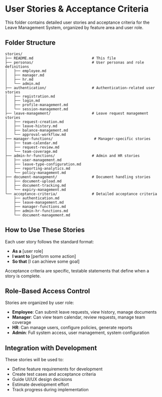 # User Stories & Acceptance Criteria

This folder contains detailed user stories and acceptance criteria for the Leave Management System, organized by feature area and user role.

## Folder Structure

```
stories/
├── README.md                           # This file
├── personas/                           # User personas and role definitions
│   ├── employee.md
│   ├── manager.md
│   ├── hr.md
│   └── admin.md
├── authentication/                     # Authentication-related user stories
│   ├── registration.md
│   ├── login.md
│   ├── profile-management.md
│   └── session-management.md
├── leave-management/                   # Leave request management stories
│   ├── request-creation.md
│   ├── leave-history.md
│   ├── balance-management.md
│   └── approval-workflow.md
├── manager-functions/                   # Manager-specific stories
│   ├── team-calendar.md
│   ├── request-review.md
│   └── team-coverage.md
├── admin-hr-functions/                 # Admin and HR stories
│   ├── user-management.md
│   ├── leave-type-configuration.md
│   ├── reporting-analytics.md
│   └── policy-management.md
├── document-management/                # Document handling stories
│   ├── document-upload.md
│   ├── document-tracking.md
│   └── expiry-management.md
└── acceptance-criteria/                # Detailed acceptance criteria
    ├── authentication.md
    ├── leave-management.md
    ├── manager-functions.md
    ├── admin-hr-functions.md
    └── document-management.md
```

## How to Use These Stories

Each user story follows the standard format:
- **As a** [user role]
- **I want to** [perform some action]
- **So that** [I can achieve some goal]

Acceptance criteria are specific, testable statements that define when a story is complete.

## Role-Based Access Control

Stories are organized by user role:
- **Employee**: Can submit leave requests, view history, manage documents
- **Manager**: Can view team calendar, review requests, manage team coverage
- **HR**: Can manage users, configure policies, generate reports
- **Admin**: Full system access, user management, system configuration

## Integration with Development

These stories will be used to:
- Define feature requirements for development
- Create test cases and acceptance criteria
- Guide UI/UX design decisions
- Estimate development effort
- Track progress during implementation